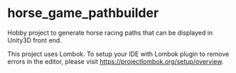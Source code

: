 # horse_game_pathbuilder
Hobby project to generate horse racing paths that can be displayed in Unity3D front end.

This project uses Lombok. To setup your IDE with Lombok plugin to remove errors in the editor, please visit https://projectlombok.org/setup/overview.
